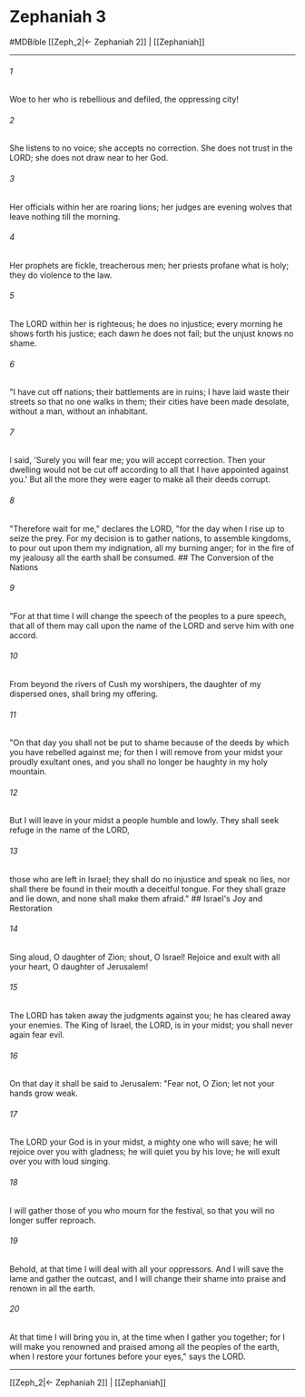 # Zephaniah 3
#MDBible
[[Zeph_2|← Zephaniah 2]] | [[Zephaniah]]

***

###### 1 

Woe to her who is rebellious and defiled, the oppressing city! 

###### 2 

She listens to no voice; she accepts no correction. She does not trust in the LORD; she does not draw near to her God. 

###### 3 

Her officials within her are roaring lions; her judges are evening wolves that leave nothing till the morning. 

###### 4 

Her prophets are fickle, treacherous men; her priests profane what is holy; they do violence to the law. 

###### 5 

The LORD within her is righteous; he does no injustice; every morning he shows forth his justice; each dawn he does not fail; but the unjust knows no shame. 

###### 6 

"I have cut off nations; their battlements are in ruins; I have laid waste their streets so that no one walks in them; their cities have been made desolate, without a man, without an inhabitant. 

###### 7 

I said, 'Surely you will fear me; you will accept correction. Then your dwelling would not be cut off according to all that I have appointed against you.' But all the more they were eager to make all their deeds corrupt. 

###### 8 

"Therefore wait for me," declares the LORD, "for the day when I rise up to seize the prey. For my decision is to gather nations, to assemble kingdoms, to pour out upon them my indignation, all my burning anger; for in the fire of my jealousy all the earth shall be consumed. ## The Conversion of the Nations 

###### 9 

"For at that time I will change the speech of the peoples to a pure speech, that all of them may call upon the name of the LORD and serve him with one accord. 

###### 10 

From beyond the rivers of Cush my worshipers, the daughter of my dispersed ones, shall bring my offering. 

###### 11 

"On that day you shall not be put to shame because of the deeds by which you have rebelled against me; for then I will remove from your midst your proudly exultant ones, and you shall no longer be haughty in my holy mountain. 

###### 12 

But I will leave in your midst a people humble and lowly. They shall seek refuge in the name of the LORD, 

###### 13 

those who are left in Israel; they shall do no injustice and speak no lies, nor shall there be found in their mouth a deceitful tongue. For they shall graze and lie down, and none shall make them afraid." ## Israel's Joy and Restoration 

###### 14 

Sing aloud, O daughter of Zion; shout, O Israel! Rejoice and exult with all your heart, O daughter of Jerusalem! 

###### 15 

The LORD has taken away the judgments against you; he has cleared away your enemies. The King of Israel, the LORD, is in your midst; you shall never again fear evil. 

###### 16 

On that day it shall be said to Jerusalem: "Fear not, O Zion; let not your hands grow weak. 

###### 17 

The LORD your God is in your midst, a mighty one who will save; he will rejoice over you with gladness; he will quiet you by his love; he will exult over you with loud singing. 

###### 18 

I will gather those of you who mourn for the festival, so that you will no longer suffer reproach. 

###### 19 

Behold, at that time I will deal with all your oppressors. And I will save the lame and gather the outcast, and I will change their shame into praise and renown in all the earth. 

###### 20 

At that time I will bring you in, at the time when I gather you together; for I will make you renowned and praised among all the peoples of the earth, when I restore your fortunes before your eyes," says the LORD. 

***

[[Zeph_2|← Zephaniah 2]] | [[Zephaniah]]
